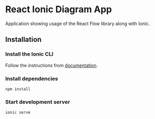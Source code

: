 # React Ionic Diagram App
Application showing usage of the React Flow library along with Ionic.

## Installation
### Install the Ionic CLI
Follow the instructions from [documentation](https://ionicframework.com/docs/intro/cli).

### Install dependencies
```
npm install
```

### Start development server
```
ionic serve
```
